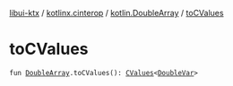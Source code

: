 [libui-ktx](../../index.md) / [kotlinx.cinterop](../index.md) / [kotlin.DoubleArray](index.md) / [toCValues](./to-c-values.md)

# toCValues

`fun `[`DoubleArray`](https://kotlinlang.org/api/latest/jvm/stdlib/kotlin/-double-array/index.html)`.toCValues(): `[`CValues`](../-c-values/index.md)`<`[`DoubleVar`](../-double-var.md)`>`